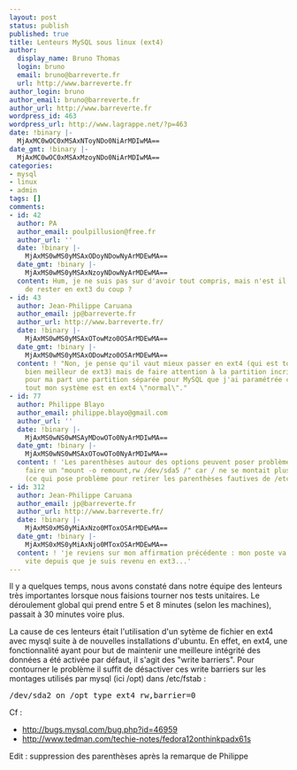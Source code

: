```yaml
---
layout: post
status: publish
published: true
title: Lenteurs MySQL sous linux (ext4)
author:
  display_name: Bruno Thomas
  login: bruno
  email: bruno@barreverte.fr
  url: http://www.barreverte.fr
author_login: bruno
author_email: bruno@barreverte.fr
author_url: http://www.barreverte.fr
wordpress_id: 463
wordpress_url: http://www.lagrappe.net/?p=463
date: !binary |-
  MjAxMC0wOC0xMSAxNToyNDo0NiArMDIwMA==
date_gmt: !binary |-
  MjAxMC0wOC0xMSAxMzoyNDo0NiArMDIwMA==
categories:
- mysql
- linux
- admin
tags: []
comments:
- id: 42
  author: PA
  author_email: poulpillusion@free.fr
  author_url: ''
  date: !binary |-
    MjAxMS0wMS0yMSAxODoyNDowNyArMDEwMA==
  date_gmt: !binary |-
    MjAxMS0wMS0yMSAxNzoyNDowNyArMDEwMA==
  content: Hum, je ne suis pas sur d'avoir tout compris, mais n'est il pas plus intéressant
    de rester en ext3 du coup ?
- id: 43
  author: Jean-Philippe Caruana
  author_email: jp@barreverte.fr
  author_url: http://www.barreverte.fr/
  date: !binary |-
    MjAxMS0wMS0yMSAxOTowMzo0OSArMDEwMA==
  date_gmt: !binary |-
    MjAxMS0wMS0yMSAxODowMzo0OSArMDEwMA==
  content: ! "Non, je pense qu'il vaut mieux passer en ext4 (qui est tout de même
    bien meilleur de ext3) mais de faire attention à la partition incriminée. \nJ'ai
    pour ma part une partition séparée pour MySQL que j'ai paramétrée correctement,
    tout mon système est en ext4 \"normal\"."
- id: 77
  author: Philippe Blayo
  author_email: philippe.blayo@gmail.com
  author_url: ''
  date: !binary |-
    MjAxMS0wNS0wMSAyMDowOTo0NyArMDIwMA==
  date_gmt: !binary |-
    MjAxMS0wNS0wMSAxOTowOTo0NyArMDIwMA==
  content: ! 'Les parenthèses autour des options peuvent poser problème : j''ai du
    faire un "mount -o remount,rw /dev/sda5 /" car / ne se montait plus au démarage
    (ce qui pose problème pour retirer les parenthèses fautives de /etc/fstab).'
- id: 312
  author: Jean-Philippe Caruana
  author_email: jp@barreverte.fr
  author_url: http://www.barreverte.fr/
  date: !binary |-
    MjAxMS0xMS0yMiAxNzo0MToxOSArMDEwMA==
  date_gmt: !binary |-
    MjAxMS0xMS0yMiAxNjo0MToxOSArMDEwMA==
  content: ! 'je reviens sur mon affirmation précédente : mon poste va beaucoup plus
    vite depuis que je suis revenu en ext3...'
---
```

<p>Il y a quelques temps, nous avons constaté dans notre équipe des lenteurs très importantes lorsque nous faisions tourner nos tests unitaires. Le déroulement global qui prend entre 5 et 8 minutes (selon les machines), passait à 30 minutes voire plus.</p>
<p>La cause de ces lenteurs était l'utilisation d'un sytème de fichier en ext4 avec mysql suite à de nouvelles installations d'ubuntu. En effet, en ext4, une fonctionnalité ayant pour but de maintenir une meilleure intégrité des données a été activée par défaut, il s'agit des "write barriers". Pour contourner le problème il suffit de désactiver ces write barriers sur les montages utilisés par mysql (ici /opt) dans /etc/fstab : </p>
<pre language="bash">
/dev/sda2 on /opt type ext4 rw,barrier=0
</pre>
<p>Cf : </p>
<ul>
<li><a href="http://bugs.mysql.com/bug.php?id=46959">http://bugs.mysql.com/bug.php?id=46959</a></li>
<li><a href="http://www.tedman.com/techie-notes/fedora12onthinkpadx61s">http://www.tedman.com/techie-notes/fedora12onthinkpadx61s</a></li>
</ul>
<p>Edit : suppression des parenthèses après la remarque de Philippe</p>
